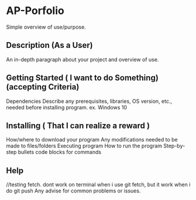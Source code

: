 # AP-Porfolio
Simple overview of use/purpose.

## Description (As a User)
An in-depth paragraph about your project and overview of use.

## Getting Started ( I want to do Something)(accepting Criteria)
Dependencies
Describe any prerequisites, libraries, OS version, etc., needed before installing program.
ex. Windows 10

## Installing ( That I can realize a reward )
How/where to download your program
Any modifications needed to be made to files/folders
Executing program
How to run the program
Step-by-step bullets
code blocks for commands
## Help
//testing fetch. dont work on terminal when i use git fetch, but it work when i do git push 
Any advise for common problems or issues.
